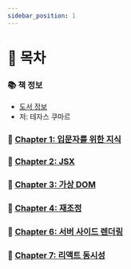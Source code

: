 ```yaml
---
sidebar_position: 1
---
```


# 🚀 목차

### 📚 책 정보
- [도서 정보](https://product.kyobobook.co.kr/detail/S000214977649)
- 저: 테자스 쿠마르

### 🎈 [Chapter 1: 입문자를 위한 지식](/docs/etc/fluent-react/chapter-1)

### 🎈 [Chapter 2: JSX](/docs/etc/fluent-react/chapter-2)

### 🎈 [Chapter 3: 가상 DOM](/docs/etc/fluent-react/chapter-3)

### 🎈 [Chapter 4: 재조정](/docs/etc/fluent-react/chapter-4)

### 🎈 [Chapter 6: 서버 사이드 렌더링](/docs/etc/fluent-react/chapter-6)

### 🎈 [Chapter 7: 리액트 동시성](/docs/etc/fluent-react/chapter-7)
